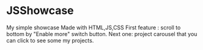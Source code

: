 # JSShowcase
My simple showcase
Made with HTML,JS,CSS
First feature : scroll to bottom by "Enable more" switch button.
Next one: project carousel that you can click to see some my projects.
